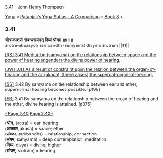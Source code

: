 3.41 - John Henry Thompson 

[Yoga](../../../yoga.html)‎ > ‎[Patanjali's Yoga Sutras - A Comparison](../../patanjani.html)‎ > ‎[Book 3](../book-3.html)‎ > ‎

### 3.41

**श्रोत्राकाशयोः संबन्धसंयमात् दिव्यं श्रोत्रम् ॥४१॥**  
śrotra-ākāśayoḥ saṁbandha-saṁyamāt divyaṁ śrotram ||41||  
  
  
[\[RS\] 3.41 Meditation (samyama) on the relationship between space and the power of hearing engenders the divine power of hearing.](http://www.ashtangayoga.info/philosophy/yoga-sutra-patanjali/chapter-3/item/shrotra-akashayoh-sanbandha-sanyamat-divyam/)  
  
[\[JW\] 3.41 As a result of constraint upon the relation between the organ-of-hearing and the air (akaca), \[there arises\] the supernal-organ-of-hearing.](http://books.google.com/books?id=YzFImjtOxUwC&pg=PA268&ci=168%2C893%2C743%2C99&source=bookclip)  
  
[\[SS\]](http://www.amazon.com/Yoga-Sutras-Patanjali-Commentary-Satchidananda/dp/0932040381) 3.42 By samyama on the relationship between ear and ether, supernormal hearing becomes possible. \[p195\]  
  
[\[EB\]](http://www.amazon.com/Yoga-Sutras-Patanjali-Translation-Commentary/dp/0865477361/ref=sr_1_1?ie=UTF8&s=books&qid=1250508322&sr=1-1) 3.41 By samyama on the relationship between the organ of hearing and the ether, divine hearing is attained. \[p375\]  
  
  
[<Page 3.40](340.html)  [Page 3.42>](342.html)  
  

(**श्रोत्र**, śrotra) = ear; hearing  
(**आकाश**, ākāśa) = space; ether  
(**संबन्ध**, saṁbandha) = relationship; connection  
(**संयम**, saṁyama) = deep contemplation; meditation  
(**दिव्य**, divya) = divine; higher  
(**श्रोत्रम्**, śrotram) = hearing  

